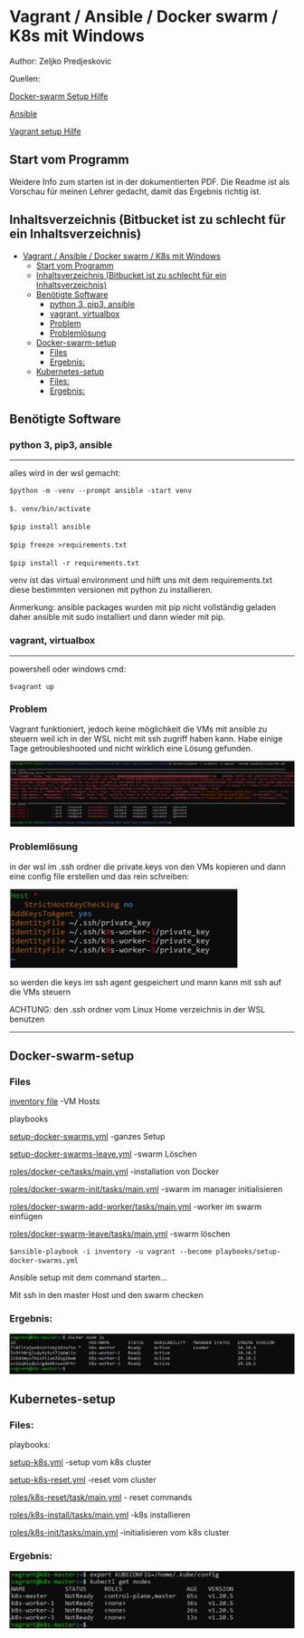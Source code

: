 # Vagrant / Ansible / Docker swarm / K8s mit Windows

Author: Zeljko Predjeskovic

Quellen:

[Docker-swarm Setup Hilfe](https://github.com/ruanbekker/ansible-docker-swarm)

[Ansible](https://www.ansible.com/)

[Vagrant setup Hilfe](https://kubernetes.io/blog/2019/03/15/kubernetes-setup-using-ansible-and-vagrant/)

## Start vom Programm

Weidere Info zum starten ist in der dokumentierten PDF.
Die Readme ist als Vorschau für meinen Lehrer gedacht, damit
das Ergebnis richtig ist.

## Inhaltsverzeichnis (Bitbucket ist zu schlecht für ein Inhaltsverzeichnis)

- [Vagrant / Ansible / Docker swarm / K8s mit Windows](#vagrant--ansible--docker-swarm--k8s-mit-windows)
  - [Start vom Programm](#start-vom-programm)
  - [Inhaltsverzeichnis (Bitbucket ist zu schlecht für ein Inhaltsverzeichnis)](#inhaltsverzeichnis-bitbucket-ist-zu-schlecht-für-ein-inhaltsverzeichnis)
  - [Benötigte Software](#benötigte-software)
    - [python 3, pip3, ansible](#python-3-pip3-ansible)
    - [vagrant, virtualbox](#vagrant-virtualbox)
    - [Problem](#problem)
    - [Problemlösung](#problemlösung)
  - [Docker-swarm-setup](#docker-swarm-setup)
    - [Files](#files)
    - [Ergebnis:](#ergebnis)
  - [Kubernetes-setup](#kubernetes-setup)
    - [Files:](#files-1)
    - [Ergebnis:](#ergebnis-1)

## Benötigte Software

### python 3, pip3, ansible

---

alles wird in der wsl gemacht:

    $python -m -venv --prompt ansible -start venv

    $. venv/bin/activate

    $pip install ansible

    $pip freeze >requirements.txt

    $pip install -r requirements.txt

venv ist das virtual environment und hilft uns mit dem requirements.txt
diese bestimmten versionen mit python zu installieren.

Anmerkung: ansible packages wurden mit pip nicht vollständig geladen daher ansible mit sudo installiert und dann wieder mit pip.

### vagrant, virtualbox

---

powershell oder windows cmd:

    $vagrant up

### Problem

Vagrant funktioniert, jedoch keine möglichkeit die VMs mit ansible zu
steuern weil ich in der WSL nicht mit ssh zugriff haben kann. Habe einige Tage getroubleshooted und nicht wirklich eine Lösung gefunden.

![ssh problem](images/img1.PNG)

### Problemlösung

in der wsl im .ssh ordner die private.keys von den VMs kopieren und dann eine config file erstellen und das rein schreiben:

![](images/img3.PNG)

so werden die keys im ssh agent gespeichert und mann kann mit ssh auf die VMs steuern

ACHTUNG: den .ssh ordner vom Linux Home verzeichnis in der WSL benutzen

---

## Docker-swarm-setup

### Files

[inventory file](inventory) -VM Hosts

playbooks

[setup-docker-swarms.yml](playbooks/setup-docker-swarms.yml) -ganzes Setup

[setup-docker-swarms-leave.yml](playbooks/setup-docker-swarm-leave.yml) -swarm Löschen

[roles/docker-ce/tasks/main.yml](playbooks/roles/docker-ce/tasks/main.yml) -installation von Docker

[roles/docker-swarm-init/tasks/main.yml](playbooks/roles/docker-swarm-init/tasks/main.yml) -swarm im manager initialisieren

[roles/docker-swarm-add-worker/tasks/main.yml](playbooks/roles/docker-swarm-add-worker/tasks/main.yml) -worker im swarm einfügen

[roles/docker-swarm-leave/tasks/main.yml](playbooks/roles/docker-swarm-leave/tasks/main.yml) -swarm löschen

    $ansible-playbook -i inventory -u vagrant --become playbooks/setup-docker-swarms.yml

Ansible setup mit dem command starten...

Mit ssh in den master Host und den swarm checken

### Ergebnis:

![](images/img5.PNG)

## Kubernetes-setup

### Files:

playbooks:

[setup-k8s.yml](playbooks/setup-k8s.yml) -setup vom k8s cluster

[setup-k8s-reset.yml](playbooks/setup-k8s-reset.yml) -reset vom cluster

[roles/k8s-reset/task/main.yml](playbooks/roles/k8s-reset/tasks/main.yml) - reset commands

[roles/k8s-install/tasks/main.yml](playbooks/roles/k8s-install/tasks/main.yml) -k8s installieren

[roles/k8s-init/tasks/main.yml](playbooks/roles/k8s-init/tasks/main.yml) -initialisieren vom k8s cluster

### Ergebnis:

![](images/img6.PNG)
